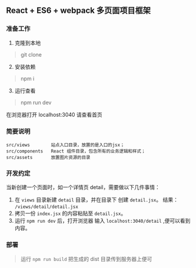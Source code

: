 React + ES6 + webpack 多页面项目框架
---
### 准备工作

1. 克隆到本地

> git clone

2. 安装依赖

> npm i

3. 运行查看

> npm run dev

在浏览器打开 localhost:3040 请查看首页

### 简要说明
```
src/views        站点入口目录，放置的是入口的jsx；
src/components   React 组件目录，包含所有的业务逻辑和样式；
src/assets       放置图片资源的目录
```

### 开发约定

当新创建一个页面时，如一个详情页 detail，需要做以下几件事情：

1. 在 `views` 目录新建 `detail` 目录，并在目录下 创建 `detail.jsx`。 结果： `/views/detail/detail.jsx`
2. 拷贝一份 `index.jsx` 的内容粘贴至 `detail.jsx`。
3. 运行 `npm run dev` 后，打开浏览器 输入 `localhost:3040/detail` ,便可以看到内容。


### 部署

> 运行 `npm run build` 把生成的 dist 目录传到服务器上便可
